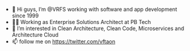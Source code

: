 - 👋 Hi guys, I’m @VRFS working with software and app development since 1999
- 👨‍💻 Working as Enterprise Solutions Architect at PB Tech 
- 👀 I’m interested in Clean Architecture, Clean Code, Microservices and Architecture Cloud
- 📫 follow me on https://twitter.com/vftaon 

<!---
VRFS/VRFS is a ✨ special ✨ repository because its `README.md` (this file) appears on your GitHub profile.
You can click the Preview link to take a look at your changes.
--->
